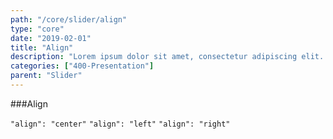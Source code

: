 ```yaml
---
path: "/core/slider/align"
type: "core"
date: "2019-02-01"
title: "Align"
description: "Lorem ipsum dolor sit amet, consectetur adipiscing elit. Nunc tempus laoreet leo sit amet iaculis."
categories: ["400-Presentation"]
parent: "Slider"
---
```


###Align

`"align": "center"` `"align": "left"` `"align": "right"`

<demo>
  <demovanilla src="demos/inline/demos/slider/align-center">
  </demovanilla>
</demo>

<demo>
  <demovanilla src="demos/inline/demos/slider/align-left">
  </demovanilla>
</demo>

<demo>
  <demovanilla src="demos/inline/demos/slider/align-right">
  </demovanilla>
</demo>
